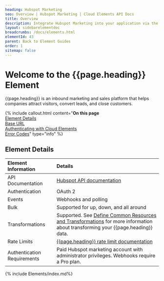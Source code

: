 ```yaml
---
heading: Hubspot Marketing
seo: Overview | Hubspot Marketing | Cloud Elements API Docs
title: Overview
description: Integrate Hubspot Marketing into your application via the Cloud Elements APIs.
layout: sidebarelementdoc
breadcrumbs: /docs/elements.html
elementId: 43
parent: Back to Element Guides
order: 1
sitemap: false
---
```


# Welcome to the {{page.heading}} Element

{{page.heading}} is an inbound marketing and sales platform that helps companies attract visitors, convert leads, and close customers.

{% include callout.html content="<strong>On this page</strong></br><a href=#element-details>Element Details</a></br><a href=#base-url>Base URL</a></br><a href=#authenticating-with-cloud-elements>Authenticating with Cloud Elements</a></br><a href=#error-codes>Error Codes</a>" type="info" %}

## Element Details

| Element Information | Details     |
| :------------- | :------------- |
| API Documentation | [Hubspot API documentation](https://developers.hubspot.com/docs/overview) |
| Authentication | OAuth 2  |
| Events | Webhooks and polling |
| Bulk | Supported for up, down, and all around |
| Transformations | Supported. See [Define Common Resources and Transformations](/docs/guides/common-resources/index.html) for more information about transforming your {{page.heading}} data.|
| Rate Limits | [{{page.heading}} rate limit documentation](https://developers.hubspot.com/apps/api_guidelines)|
| Authentication Requirements |  Paid Hubspot marketing account with administrator privileges. Webhooks require a Pro plan. |

{% include Elements/index.md%}
